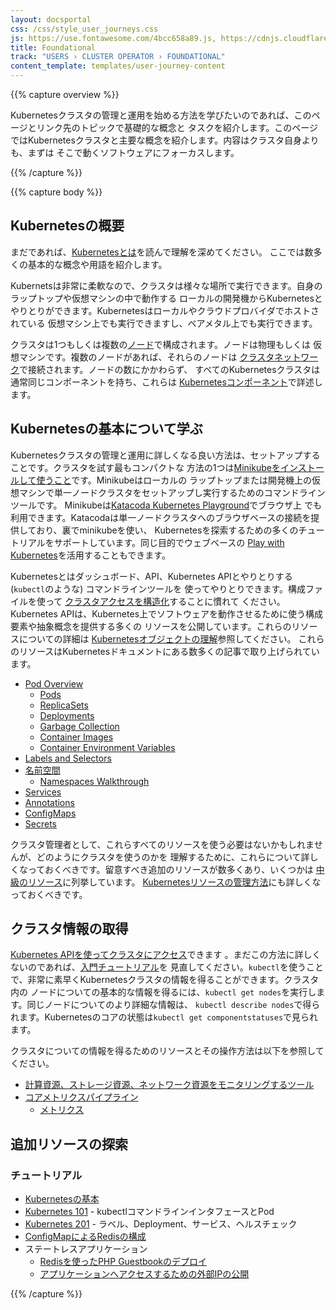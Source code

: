 ```yaml
---
layout: docsportal
css: /css/style_user_journeys.css
js: https://use.fontawesome.com/4bcc658a89.js, https://cdnjs.cloudflare.com/ajax/libs/prefixfree/1.0.7/prefixfree.min.js
title: Foundational
track: "USERS › CLUSTER OPERATOR › FOUNDATIONAL"
content_template: templates/user-journey-content
---
```


{{% capture overview %}}

Kubernetesクラスタの管理と運用を始める方法を学びたいのであれば、このページとリンク先のトピックで基礎的な概念と
タスクを紹介します。このページではKubernetesクラスタと主要な概念を紹介します。内容はクラスタ自身よりも、まずは
そこで動くソフトウェアにフォーカスします。

{{% /capture %}}

{{% capture body %}}

## Kubernetesの概要

まだであれば、[Kubernetesとは](/ja/docs/concepts/overview/what-is-kubernetes/)を読んで理解を深めてください。
ここでは数多くの基本的な概念や用語を紹介します。

Kubernetsは非常に柔軟なので、クラスタは様々な場所で実行できます。自身のラップトップや仮想マシンの中で動作する
ローカルの開発機からKubernetesとやりとりができます。Kubernetesはローカルやクラウドプロバイダでホストされている
仮想マシン上でも実行できますし、ベアメタル上でも実行できます。

クラスタは1つもしくは複数の[ノード](/ja/docs/concepts/architecture/nodes/)で構成されます。ノードは物理もしくは
仮想マシンです。複数のノードがあれば、それらのノードは
[クラスタネットワーク](/docs/concepts/cluster-administration/networking/)で接続されます。ノードの数にかかわらず、
すべてのKubernetesクラスタは通常同じコンポーネントを持ち、これらは
[Kubernetesコンポーネント](/docs/concepts/overview/components)で詳述します。


## Kubernetesの基本について学ぶ

Kubernetesクラスタの管理と運用に詳しくなる良い方法は、セットアップすることです。クラスタを試す最もコンパクトな
方法の1つは[Minikubeをインストールして使うこと](/docs/tasks/tools/install-minikube/)です。Minikubeはローカルの
ラップトップまたは開発機上の仮想マシンで単一ノードクラスタをセットアップし実行するためのコマンドラインツールです。
Minikubeは[Katacoda Kubernetes Playground](https://www.katacoda.com/courses/kubernetes/playground)でブラウザ上
でも利用できます。Katacodaは単一ノードクラスタへのブラウザベースの接続を提供しており、裏でminikubeを使い、
Kubernetesを探索するための多くのチュートリアルをサポートしています。同じ目的でウェブベースの
[Play with Kubernetes](http://labs.play-with-k8s.com/)を活用することもできます。

Kubernetesとはダッシュボード、API、Kubernetes APIとやりとりする (`kubectl`のような) コマンドラインツールを
使ってやりとりできます。構成ファイルを使って
[クラスタアクセスを構造化](/docs/concepts/configuration/organize-cluster-access-kubeconfig/)することに慣れて
ください。Kubernetes APIは、Kubernetes上でソフトウェアを動作させるために使う構成要素や抽象概念を提供する多くの
リソースを公開しています。これらのリソースについての詳細は
[Kubernetesオブジェクトの理解](/docs/concepts/overview/working-with-objects/kubernetes-objects)参照してください。
これらのリソースはKubernetesドキュメントにある数多くの記事で取り上げられています。

* [Pod Overview](/ja/docs/concepts/workloads/pods/pod-overview/)
  * [Pods](/docs/concepts/workloads/pods/pod/)
  * [ReplicaSets](/docs/concepts/workloads/controllers/replicaset/)
  * [Deployments](/docs/concepts/workloads/controllers/deployment/)
  * [Garbage Collection](/docs/concepts/workloads/controllers/garbage-collection/)
  * [Container Images](/docs/concepts/containers/images/)
  * [Container Environment Variables](/docs/concepts/containers/container-environment-variables/)
* [Labels and Selectors](/docs/concepts/overview/working-with-objects/labels/)
* [名前空間](/ja/docs/concepts/overview/working-with-objects/namespaces/)
  * [Namespaces Walkthrough](/docs/tasks/administer-cluster/namespaces-walkthrough/)
* [Services](/docs/concepts/services-networking/service/)
* [Annotations](/docs/concepts/overview/working-with-objects/annotations/)
* [ConfigMaps](/docs/tasks/configure-pod-container/configure-pod-configmap/)
* [Secrets](/docs/concepts/configuration/secret/)

クラスタ管理者として、これらすべてのリソースを使う必要はないかもしれませんが、どのようにクラスタを使うのかを
理解するために、これらについて詳しくなっておくべきです。留意すべき追加のリソースが数多くあり、いくつかは
[中級のリソース](/ja/docs/user-journeys/users/cluster-operator/intermediate#section-1)に列挙しています。
[Kubernetesリソースの管理方法](/docs/concepts/cluster-administration/manage-deployment/)にも詳しくなっておくべきです。

## クラスタ情報の取得

[Kubernetes APIを使ってクラスタにアクセス](/docs/tasks/administer-cluster/access-cluster-api/)できます
。まだこの方法に詳しくないのであれば、[入門チュートリアル](/docs/tutorials/kubernetes-basics/explore-intro/)を
見直してください。`kubectl`を使うことで、非常に素早くKubernetesクラスタの情報を得ることができます。クラスタ内の
ノードについての基本的な情報を得るには、`kubectl get nodes`を実行します。同じノードについてのより詳細な情報は、
`kubectl describe nodes`で得られます。Kubernetesのコアの状態は`kubectl get componentstatuses`で見られます。

クラスタについての情報を得るためのリソースとその操作方法は以下を参照してください。

* [計算資源、ストレージ資源、ネットワーク資源をモニタリングするツール](/ja/docs/tasks/debug-application-cluster/resource-usage-monitoring/)
* [コアメトリクスパイプライン](/docs/tasks/debug-application-cluster/core-metrics-pipeline/)
  * [メトリクス](/docs/concepts/cluster-administration/controller-metrics/)

## 追加リソースの探索

### チュートリアル

* [Kubernetesの基本](/ja/docs/tutorials/kubernetes-basics/)
* [Kubernetes 101](/docs/user-guide/walkthrough/) - kubectlコマンドラインインタフェースとPod
* [Kubernetes 201](/docs/user-guide/walkthrough/k8s201/) - ラベル、Deployment、サービス、ヘルスチェック
* [ConfigMapによるRedisの構成](/docs/tutorials/configuration/configure-redis-using-configmap/)
* ステートレスアプリケーション
  * [Redisを使ったPHP Guestbookのデプロイ](/ja/docs/tutorials/stateless-application/guestbook/)
  * [アプリケーションへアクセスするための外部IPの公開](/docs/tutorials/stateless-application/expose-external-ip-address/)

{{% /capture %}}
